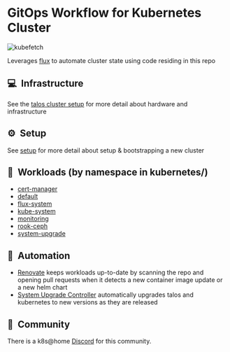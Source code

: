 # GitOps Workflow for Kubernetes Cluster

![kubefetch](https://i.imgur.com/IYniO9c.png)

Leverages [flux](https://github.com/fluxcd/flux2) to automate cluster state using code residing in this repo

## :computer:&nbsp; Infrastructure

See the [talos cluster setup](setup/talos/README.md) for more detail about hardware and infrastructure

## :gear:&nbsp; Setup

See [setup](setup/README.md) for more detail about setup & bootstrapping a new cluster

## :wrench:&nbsp; Workloads (by namespace in kubernetes/)

* [cert-manager](kubernetes/cert-manager/)
* [default](kubernetes/default/)
* [flux-system](kubernetes/flux-system/)
* [kube-system](kubernetes/kube-system/)
* [monitoring](kubernetes/monitoring/)
* [rook-ceph](kubernetes/rook-ceph/)
* [system-upgrade](kubernetes/system-upgrade/)

## :robot:&nbsp; Automation

* [Renovate](https://github.com/renovatebot/renovate) keeps workloads up-to-date by scanning the repo and opening pull requests when it detects a new container image update or a new helm chart
* [System Upgrade Controller](https://github.com/rancher/system-upgrade-controller) automatically upgrades talos and kubernetes to new versions as they are released

## :handshake:&nbsp; Community

There is a k8s@home [Discord](https://discord.gg/7PbmHRK) for this community.
